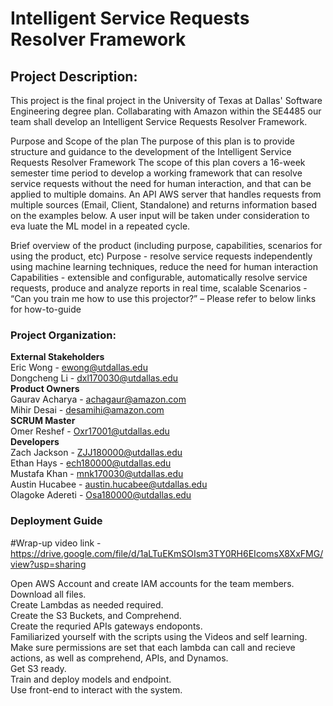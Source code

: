 # Intelligent Service Requests Resolver Framework

## Project Description:

This project is the final project in the University of Texas at Dallas' Software Engineering degree plan. Collabarating with Amazon within the SE4485 our team shall develop an Intelligent Service Requests Resolver Framework.

Purpose and Scope of the plan
The purpose of this plan is to provide structure and guidance to the development of the Intelligent Service Requests Resolver Framework
The scope of this plan covers a 16-week semester time period to develop a working framework that can resolve service requests without the need for human interaction, and that can be applied to multiple domains.
An API AWS server that handles requests from multiple sources (Email, Client, Standalone) and returns information based on the examples below. A user input will be taken under consideration to eva	luate the ML model in a repeated cycle.

Brief overview of the product (including purpose, capabilities, scenarios for using the product, etc)
Purpose - resolve service requests independently using machine learning techniques, reduce the need for human interaction
Capabilities - extensible and configurable, automatically resolve service requests, produce and analyze reports in real time, scalable
Scenarios - “Can you train me how to use this projector?” – Please refer to below links for how-to-guide

### Project Organization:

<b>External Stakeholders </b>  
Eric Wong - ewong@utdallas.edu  
Dongcheng Li - dxl170030@utdallas.edu  
<b>Product Owners</b>   
Gaurav Acharya - achagaur@amazon.com  
Mihir Desai - desamihi@amazon.com  
<b>SCRUM Master</b>  
Omer Reshef - Oxr17001@utdallas.edu  
<b>Developers</b>  
Zach Jackson - ZJJ180000@utdallas.edu  
Ethan Hays - ech180000@utdallas.edu  
Mustafa Khan - mnk170030@utdallas.edu  
Austin Hucabee - austin.hucabee@utdallas.edu  
Olagoke Adereti - Osa180000@utdallas.edu  

### Deployment Guide  

#Wrap-up video link -   
https://drive.google.com/file/d/1aLTuEKmSOIsm3TY0RH6EIcomsX8XxFMG/view?usp=sharing

Open AWS Account and create IAM accounts for the team members.  
Download all files.  
Create Lambdas as needed required.  
Create the S3 Buckets, and Comprehend.  
Create the requried APIs gateways endoponts.  
Familiarized yourself with the scripts using the Videos and self learning.  
Make sure permissions are set that each lambda can call and recieve actions, as well as comprehend, APIs, and Dynamos.  
Get S3 ready.  
Train and deploy models and endpoint.  
Use front-end to interact with the system.


